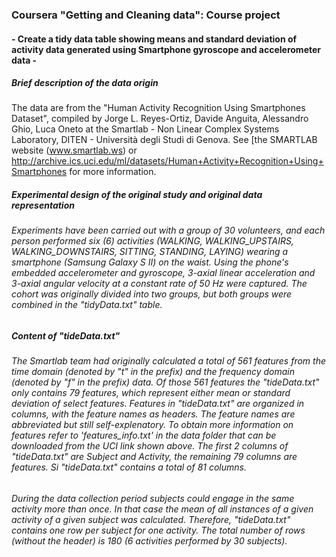 ### Coursera "Getting and Cleaning data": Course project
#### - Create a tidy data table showing means and standard deviation of activity data generated using Smartphone gyroscope and accelerometer data -

##### Brief description of the data origin
The data are from the "Human Activity Recognition Using Smartphones Dataset", compiled by Jorge L. Reyes-Ortiz, Davide Anguita, Alessandro Ghio, Luca Oneto at the Smartlab - Non Linear Complex Systems Laboratory, DITEN - Università degli Studi di Genova. See [the SMARTLAB website (www.smartlab.ws) or http://archive.ics.uci.edu/ml/datasets/Human+Activity+Recognition+Using+Smartphones for more information. 

##### Experimental design of the original study and original data representation
###### Experiments have been carried out with a group of 30 volunteers, and each person performed six (6) activities (WALKING, WALKING_UPSTAIRS, WALKING_DOWNSTAIRS, SITTING, STANDING, LAYING) wearing a smartphone (Samsung Galaxy S II) on the waist. Using the phone's embedded accelerometer and gyroscope, 3-axial linear acceleration and 3-axial angular velocity at a constant rate of 50 Hz were captured. The cohort was originally divided into two groups, but both groups were combined in the "tidyData.txt" table.

##### Content of "tideData.txt"
###### The Smartlab team had originally calculated a _total of 561 features_ from the time domain (denoted by "t" in the prefix) and the frequency domain (denoted by "f" in the prefix) data. Of those 561 features the _"tideData.txt" only contains 79 features_, which represent either mean or standard deviation of select features. Features in "tideData.txt" are organized in columns, with the feature names as headers. The feature names are abbreviated but still self-explenatory. To obtain more information on features refer to 'features_info.txt' in the data folder that can be downloaded from the UCI link shown above. The first 2 _columns of "tideData.txt"_  are Subject and Activity, the remaining 79 columns are features. Si "tideData.txt" contains a total of 81 columns.

###### During the data collection period subjects could engage in the same activity more than once. In that case the mean of all instances of a given activity of a given subject was calculated. Therefore, "tideData.txt" contains one row per subject for one activity. The total number of rows (without the header) is 180 (6 activities performed by 30 subjects). 
